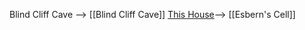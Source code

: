 Blind Cliff Cave --> [[Blind Cliff Cave]]
[This House]([[dragonsreachHouse.png]])--> [[Esbern's Cell]]


